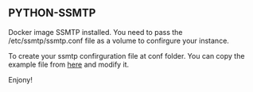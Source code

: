 ## PYTHON-SSMTP
Docker image SSMTP installed. You need to pass the /etc/ssmtp/ssmtp.conf file as a volume to confirgure your instance.

To create your ssmtp confirguration file at conf folder. You can copy the example file from [here](https://github.com/haijunsu/Dockerfiles/tree/master/php-apache-ssmtp/conf) and modify it.

Enjony!
